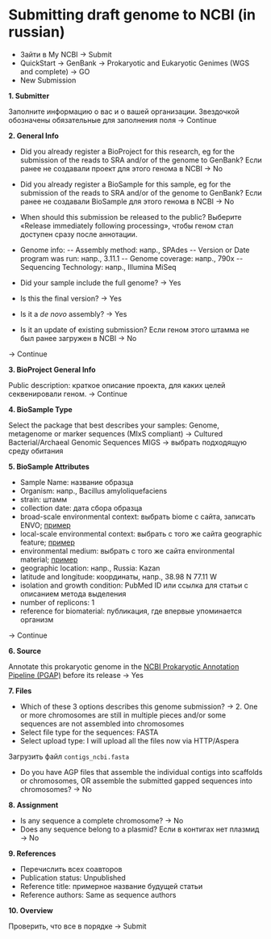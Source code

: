 # Submitting draft genome to NCBI (in russian)
- Зайти в My NCBI → Submit
- QuickStart → GenBank → Prokaryotic and Eukaryotic Genimes (WGS and complete) → GO
- New Submission

**1. Submitter**

Заполните информацию о вас и о вашей организации.
Звездочкой обозначены обязательные для заполнения поля
→ Continue

**2. General Info**

- Did you already register a BioProject for this research, eg for the submission of the reads to SRA and/or of the genome to GenBank? 
Если ранее не создавали проект для этого генома в NCBI → No

- Did you already register a BioSample for this sample, eg for the submission of the reads to SRA and/or of the genome to GenBank? 
Если ранее не создавали BioSample для этого генома в NCBI → No

- When should this submission be released to the public? 
Выберите «Release immediately following processing», чтобы геном стал доступен сразу после аннотации.  

- Genome info:
-- Assembly method: напр., SPAdes
-- Version or Date program was run: напр., 3.11.1
-- Genome coverage: напр., 790x
-- Sequencing Technology: напр., Illumina MiSeq

- Did your sample include the full genome? → Yes
- Is this the final version? → Yes
- Is it a _de novo_ assembly? → Yes

- Is it an update of existing submission? 
Если геном этого штамма не был ранее загружен в NCBI → No

→ Continue

**3. BioProject General Info**

Public description: краткое описание проекта, для каких целей секвенировали геном.
→ Continue

**4. BioSample Type**

Select the package that best describes your samples: Genome, metagenome or marker sequences (MIxS compliant) → Cultured Bacterial/Archaeal Genomic Sequences MIGS → выбрать подходящую среду обитания

**5. BioSample Attributes**

- Sample Name: название образца
- Organism: напр., Bacillus amyloliquefaciens
- strain: штамм
- collection date: дата сбора образца
- broad-scale environmental context: выбрать biome с сайта, записать ENVO; [пример](https://bioportal.bioontology.org/ontologies/ENVO/?p=classes&conceptid=http%3A%2F%2Fpurl.obolibrary.org%2Fobo%2FENVO_01000179)
- local-scale environmental context: выбрать с того же сайта geographic feature; [пример](https://bioportal.bioontology.org/ontologies/ENVO/?p=classes&conceptid=http%3A%2F%2Fpurl.obolibrary.org%2Fobo%2FENVO_00000486)
- environmental medium: выбрать с того же сайта environmental material; [пример](https://bioportal.bioontology.org/ontologies/ENVO/?p=classes&conceptid=http%3A%2F%2Fpurl.obolibrary.org%2Fobo%2FENVO_01001202)
- geographic location: напр., Russia: Kazan
- latitude and longitude: координаты, напр., 38.98 N 77.11 W
- isolation and growth condition: PubMed ID или ссылка для статьи с описанием метода выделения
- number of replicons: 1
- reference for biomaterial: публикация, где впервые упоминается организм

→ Continue

**6. Source**

Annotate this prokaryotic genome in the [NCBI Prokaryotic Annotation Pipeline (PGAP)](https://www.ncbi.nlm.nih.gov/genome/annotation_prok/) before its release → Yes

**7. Files**

- Which of these 3 options describes this genome submission? → 2. One or more chromosomes are still in multiple pieces and/or some sequences are not assembled into chromosomes
- Select file type for the sequences: FASTA
- Select upload type: I will upload all the files now via HTTP/Aspera

Загрузить файл `contigs_ncbi.fasta`
- Do you have AGP files that assemble the individual contigs into scaffolds or chromosomes, OR assemble the submitted gapped sequences into chromosomes? → No

**8. Assignment**
- Is any sequence a complete chromosome? → No
- Does any sequence belong to a plasmid? Если в контигах нет плазмид → No

**9. References**
- Перечислить всех соавторов
- Publication status: Unpublished
- Reference title: примерное название будущей статьи
- Reference authors: Same as sequence authors

**10. Overview**

Проверить, что все в порядке → Submit
